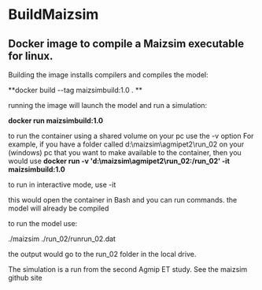 # BuildMaizsim
## Docker image to compile a Maizsim executable for linux.
Building the image installs compilers and  compiles the model:

**docker build --tag maizsimbuild:1.0 . **

running the image will launch the model and run a simulation:

**docker run maizsimbuild:1.0**

to run the container using a shared volume on your pc use the -v option
For example, if you have a folder called d:\maizsim\agmipet2\run_02 on your (windows) pc that you want to make available to the 
container, then you would use
**docker run -v  'd:\maizsim\agmipet2\run_02:/run_02' -it maizsimbuild:1.0**

to run in interactive mode, use -it

this would open the container in Bash and you can run commands. the model will already be compiled

to run the model use:

 ./maizsim ./run_02/runrun_02.dat

the output would go to  the run_02 folder in the local drive.

The simulation is a run from the second Agmip  ET study. See the maizsim github site

